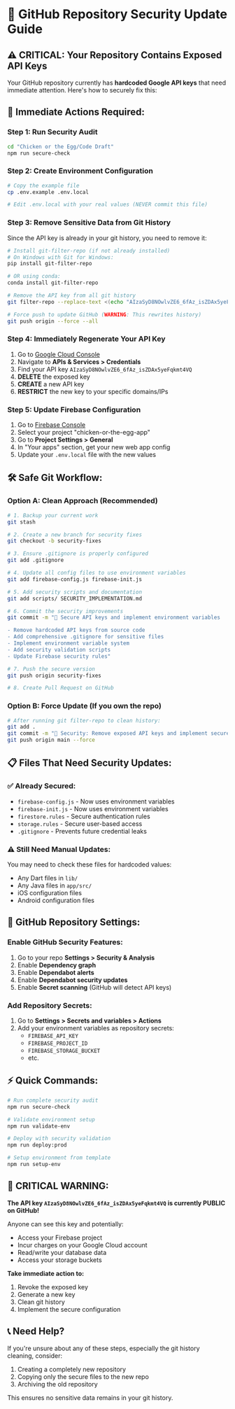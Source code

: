 # 🔐 GitHub Repository Security Update Guide

## ⚠️ CRITICAL: Your Repository Contains Exposed API Keys

Your GitHub repository currently has **hardcoded Google API keys** that need immediate attention. Here's how to securely fix this:

## 🚨 Immediate Actions Required:

### Step 1: Run Security Audit
```bash
cd "Chicken or the Egg/Code Draft"
npm run secure-check
```

### Step 2: Create Environment Configuration
```bash
# Copy the example file
cp .env.example .env.local

# Edit .env.local with your real values (NEVER commit this file)
```

### Step 3: Remove Sensitive Data from Git History

Since the API key is already in your git history, you need to remove it:

```bash
# Install git-filter-repo (if not already installed)
# On Windows with Git for Windows:
pip install git-filter-repo

# OR using conda:
conda install git-filter-repo

# Remove the API key from all git history
git filter-repo --replace-text <(echo "AIzaSyD8NOwlvZE6_6fAz_isZDAx5yeFqkmt4VQ==>REMOVED_API_KEY")

# Force push to update GitHub (WARNING: This rewrites history)
git push origin --force --all
```

### Step 4: Immediately Regenerate Your API Key

1. Go to [Google Cloud Console](https://console.cloud.google.com/)
2. Navigate to **APIs & Services > Credentials**
3. Find your API key `AIzaSyD8NOwlvZE6_6fAz_isZDAx5yeFqkmt4VQ`
4. **DELETE** the exposed key
5. **CREATE** a new API key
6. **RESTRICT** the new key to your specific domains/IPs

### Step 5: Update Firebase Configuration

1. Go to [Firebase Console](https://console.firebase.google.com/)
2. Select your project "chicken-or-the-egg-app"
3. Go to **Project Settings > General**
4. In "Your apps" section, get your new web app config
5. Update your `.env.local` file with the new values

## 🛠️ Safe Git Workflow:

### Option A: Clean Approach (Recommended)
```bash
# 1. Backup your current work
git stash

# 2. Create a new branch for security fixes
git checkout -b security-fixes

# 3. Ensure .gitignore is properly configured
git add .gitignore

# 4. Update all config files to use environment variables
git add firebase-config.js firebase-init.js

# 5. Add security scripts and documentation
git add scripts/ SECURITY_IMPLEMENTATION.md

# 6. Commit the security improvements
git commit -m "🔐 Secure API keys and implement environment variables

- Remove hardcoded API keys from source code
- Add comprehensive .gitignore for sensitive files
- Implement environment variable system
- Add security validation scripts
- Update Firebase security rules"

# 7. Push the secure version
git push origin security-fixes

# 8. Create Pull Request on GitHub
```

### Option B: Force Update (If you own the repo)
```bash
# After running git filter-repo to clean history:
git add .
git commit -m "🔐 Security: Remove exposed API keys and implement secure configuration"
git push origin main --force
```

## 📋 Files That Need Security Updates:

### ✅ Already Secured:
- `firebase-config.js` - Now uses environment variables
- `firebase-init.js` - Now uses environment variables
- `firestore.rules` - Secure authentication rules
- `storage.rules` - Secure user-based access
- `.gitignore` - Prevents future credential leaks

### ⚠️ Still Need Manual Updates:
You may need to check these files for hardcoded values:
- Any Dart files in `lib/`
- Any Java files in `app/src/`
- iOS configuration files
- Android configuration files

## 🔐 GitHub Repository Settings:

### Enable GitHub Security Features:
1. Go to your repo **Settings > Security & Analysis**
2. Enable **Dependency graph**
3. Enable **Dependabot alerts**
4. Enable **Dependabot security updates**
5. Enable **Secret scanning** (GitHub will detect API keys)

### Add Repository Secrets:
1. Go to **Settings > Secrets and variables > Actions**
2. Add your environment variables as repository secrets:
   - `FIREBASE_API_KEY`
   - `FIREBASE_PROJECT_ID`
   - `FIREBASE_STORAGE_BUCKET`
   - etc.

## ⚡ Quick Commands:

```bash
# Run complete security audit
npm run secure-check

# Validate environment setup
npm run validate-env

# Deploy with security validation
npm run deploy:prod

# Setup environment from template
npm run setup-env
```

## 🚨 CRITICAL WARNING:

**The API key `AIzaSyD8NOwlvZE6_6fAz_isZDAx5yeFqkmt4VQ` is currently PUBLIC on GitHub!**

Anyone can see this key and potentially:
- Access your Firebase project
- Incur charges on your Google Cloud account
- Read/write your database data
- Access your storage buckets

**Take immediate action to:**
1. Revoke the exposed key
2. Generate a new key  
3. Clean git history
4. Implement the secure configuration

## 📞 Need Help?

If you're unsure about any of these steps, especially the git history cleaning, consider:
1. Creating a completely new repository
2. Copying only the secure files to the new repo
3. Archiving the old repository

This ensures no sensitive data remains in your git history.
